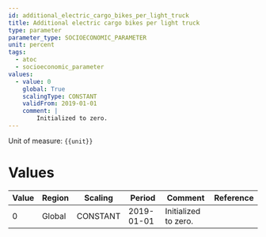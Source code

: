 ```yaml
---
id: additional_electric_cargo_bikes_per_light_truck
title: Additional electric cargo bikes per light truck
type: parameter
parameter_type: SOCIOECONOMIC_PARAMETER
unit: percent
tags:
  - atoc
  - socioeconomic_parameter
values:
  - value: 0
    global: True
    scalingType: CONSTANT
    validFrom: 2019-01-01
    comment: |
        Initialized to zero.
---
```



Unit of measure: `{{unit}}`


# Values


| Value | Region | Scaling | Period | Comment | Reference |
|-------|--------|---------|--------|---------|-----------|
| 0 | Global | CONSTANT | 2019-01-01 | Initialized to zero. |  |


